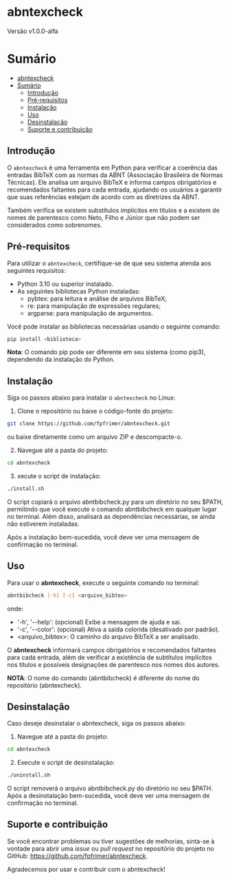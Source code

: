 # abntexcheck

Versão v1.0.0-alfa

# Sumário

- [abntexcheck](#abntexcheck)
- [Sumário](#sumário)
  - [Introdução](#introdução)
  - [Pré-requisitos](#pré-requisitos)
  - [Instalação](#instalação)
  - [Uso](#uso)
  - [Desinstalação](#desinstalação)
  - [Suporte e contribuição](#suporte-e-contribuição)

## Introdução

O `abntexcheck` é uma ferramenta em Python para verificar a coerência das entradas BibTeX com as normas da ABNT (Associação Brasileira de Normas Técnicas). Ele analisa um arquivo BibTeX e informa campos obrigatórios e recomendados faltantes para cada entrada, ajudando os usuários a garantir que suas referências estejam de acordo com as diretrizes da ABNT.

Também verifica se existem substítulos implícitos em títulos e a existem de nomes de parentesco como Neto, Filho e Júnior que não podem ser considerados como sobrenomes.

## Pré-requisitos

Para utilizar o `abntexcheck`, certifique-se de que seu sistema atenda aos seguintes requisitos:

- Python 3.10 ou superior instalado.
- As seguintes bibliotecas Python instaladas:
  - pybtex: para leitura e análise de arquivos BibTeX;
  - re: para manipulação de expressões regulares;
  - argparse: para manipulação de argumentos.

Você pode instalar as bibliotecas necessárias usando o seguinte comando:

```bash
pip install <biblioteca>
```
**Nota**: O comando pip pode ser diferente em seu sistema (como pip3), dependendo da instalação do Python.

## Instalação

Siga os passos abaixo para instalar o `abntexcheck` no Linux:

1. Clone o repositório ou baixe o código-fonte do projeto:

```bash
git clone https://github.com/fpfrimer/abntexcheck.git
```

ou baixe diretamente como um arquivo ZIP e descompacte-o.

2. Navegue até a pasta do projeto:

```bash
cd abntexcheck
```

3. xecute o script de instalação:

```bash
./install.sh
```

O script copiará o arquivo abntbibcheck.py para um diretório no seu $PATH, permitindo que você execute o comando abntbibcheck em qualquer lugar no terminal. Além disso, analisará as dependências necessárias, se ainda não estiverem instaladas.

Após a instalação bem-sucedida, você deve ver uma mensagem de confirmação no terminal.

## Uso

Para usar o **abntexcheck**, execute o seguinte comando no terminal:

```bash
abntbibcheck [-h] [-c] <arquivo_bibtex>
```
onde:

  - '-h', '--help': (opcional) Exibe a mensagem de ajuda e sai.
  - '-c', '--color': (opcional) Ativa a saída colorida (desativado por padrão).
  - <arquivo_bibtex>: O caminho do arquivo BibTeX a ser analisado.

O **abntexcheck** informará campos obrigatórios e recomendados faltantes para cada entrada, além de verificar a existência de subtítulos implícitos nos títulos e possíveis designações de parentesco nos nomes dos autores.

**NOTA**: O nome do comando (abntbibcheck) é diferente do nome do repositório (abntexcheck).

## Desinstalação

Caso deseje desinstalar o abntexcheck, siga os passos abaixo:

1. Navegue até a pasta do projeto:

```bash
cd abntexcheck
```

2. Execute o script de desinstalação:

```bash
./uninstall.sh
```

O script removerá o arquivo abntbibcheck.py do diretório no seu $PATH. Após a desinstalação bem-sucedida, você deve ver uma mensagem de confirmação no terminal.

## Suporte e contribuição

Se você encontrar problemas ou tiver sugestões de melhorias, sinta-se à vontade para abrir uma *issue* ou *pull request* no repositório do projeto no GitHub: https://github.com/fpfrimer/abntexcheck.

Agradecemos por usar e contribuir com o abntexcheck!
